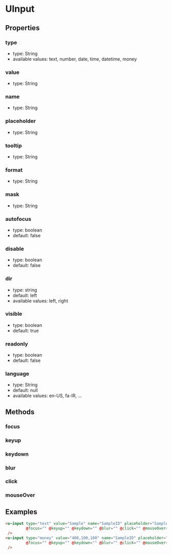 # UInput

## Properties

### type

* type: String
* available values: text, number, date, time, datetime, money

### value

* type: String

### name

* type: String

### placeholder

* type: String

### tooltip

* type: String

### format

* type: String

### mask

* type: String

### autofocus

* type: boolean
* default: false

### disable

* type: boolean
* default: false

### dir

* type: string
* default: left
* available values: left, right

### visible

* type: boolean
* default: true

### readonly

* type: boolean
* default: false

### language

* type: String
* default: null
* available values: en-US, fa-IR, ...


## Methods

### focus
### keyup
### keydown
### blur
### click
### mouseOver

## Examples

```html
<u-input type="text" value="Sample" name="SampleID" placeholder="Sample" tooltip="Sample" format="" mask="" disable="false" visible="true" readonly="false" dir="left" language="en-US" 
         @focus="" @keyup="" @keydown="" @blur="" @click="" @mouseOver=""
 />
<u-input type="money" value="400,100,100" name="SampleID" placeholder="1000,000,000" tooltip="Sample" format="" mask="---,---" disable="false" visible="true" readonly="false"  dir="left" language="en-US" 
         @focus="" @keyup="" @keydown="" @blur="" @click="" @mouseOver=""
 />
```
